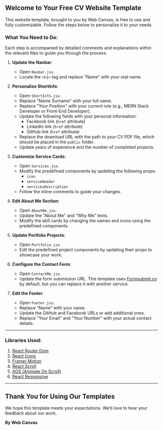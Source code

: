 ## Welcome to Your Free CV Website Template

This website template, brought to you by Web Canvas, is free to use and fully customizable. Follow the steps below to personalize it to your needs.

### What You Need to Do:

Each step is accompanied by detailed comments and explanations within the relevant files to guide you through the process.

1. **Update the Navbar**:
   - Open `Navbar.jsx`.
   - Locate the `<h1>` tag and replace "Name" with your real name.

2. **Personalize ShortInfo**:
   - Open `ShortInfo.jsx`.
   - Replace "Name Surname" with your full name.
   - Replace "Your Position" with your current role (e.g., MERN Stack Developer or Front-End Developer).
   - Update the following fields with your personal information:
     - Facebook link (`href` attribute)
     - LinkedIn link (`href` attribute)
     - GitHub link (`href` attribute)
   - Replace the download URL with the path to your CV PDF file, which should be placed in the `public` folder.
   - Update years of experience and the number of completed projects.

3. **Customize Service Cards**:
   - Open `Services.jsx`.
   - Modify the predefined components by updating the following props:
     - `icon`
     - `serviceHeader`
     - `servicesDescription`
   - Follow the inline comments to guide your changes.

4. **Edit About Me Section**:
   - Open `AboutMe.jsx`.
   - Update the "About Me" and "Why Me" texts.
   - Modify the skill cards by changing the names and icons using the predefined components.

5. **Update Portfolio Projects**:
   - Open `Portfolio.jsx`.
   - Edit the predefined project components by updating their props to showcase your work.

6. **Configure the Contact Form**:
   - Open `ContactMe.jsx`.
   - Update the form submission URL. This template uses [Formsubmit.co](https://formsubmit.co/) by default, but you can replace it with another service.

7. **Edit the Footer**:
   - Open `Footer.jsx`.
   - Replace "Name" with your name.
   - Update the GitHub and Facebook URLs or add additional ones.
   - Replace "Your Email" and "Your Number" with your actual contact details.

---

### Libraries Used:

1. [React Router Dom](https://reactrouter.com/)
2. [React Icons](https://react-icons.github.io/react-icons/)
3. [Framer Motion](https://www.framer.com/motion/)
4. [React Scroll](https://github.com/fisshy/react-scroll)
5. [AOS (Animate On Scroll)](https://michalsnik.github.io/aos/)
6. [React Responsive](https://github.com/contra/react-responsive)

---

## Thank You for Using Our Templates
We hope this template meets your expectations. We’d love to hear your feedback about our work.

**By Web Canvas**
